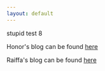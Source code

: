 ```yaml
---
layout: default
---
```

stupid test 8

Honor's blog can be found [here](https://suzannehare.github.io/testrepo.github.io/HonorBlog/)

Raiffa's blog can be found [here](https://suzannehare.github.io/testrepo.github.io/RaiffaBlog/)

